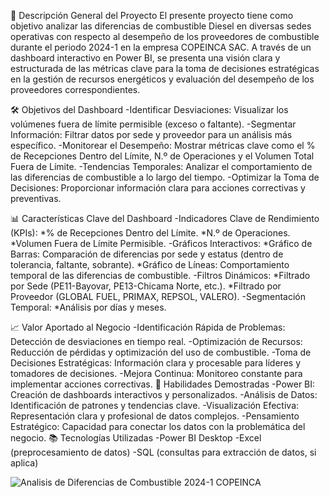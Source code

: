 🚀 Descripción General del Proyecto
El presente proyecto tiene como objetivo analizar las diferencias de combustible Diesel en diversas sedes operativas con respecto al desempeño de los proveedores de combustible durante el periodo 2024-1 en la empresa COPEINCA SAC. A través de un dashboard interactivo en Power BI, se presenta una visión clara y estructurada de las métricas clave para la toma de decisiones estratégicas en la gestión de recursos energéticos y evaluación del desempeño de los proveedores correspondientes.

🛠️ Objetivos del Dashboard
-Identificar Desviaciones: Visualizar los volúmenes fuera de límite permisible (exceso o faltante).
-Segmentar Información: Filtrar datos por sede y proveedor para un análisis más específico.
-Monitorear el Desempeño: Mostrar métricas clave como el % de Recepciones Dentro del Límite, N.º de Operaciones y el Volumen Total Fuera de Límite.
-Tendencias Temporales: Analizar el comportamiento de las diferencias de combustible a lo largo del tiempo.
-Optimizar la Toma de Decisiones: Proporcionar información clara para acciones correctivas y preventivas.

📊 Características Clave del Dashboard
-Indicadores Clave de Rendimiento (KPIs):
  *% de Recepciones Dentro del Límite.
  *N.º de Operaciones.
  *Volumen Fuera de Límite Permisible.
-Gráficos Interactivos:
  *Gráfico de Barras: Comparación de diferencias por sede y estatus (dentro de tolerancia, faltante, sobrante).
  *Gráfico de Líneas: Comportamiento temporal de las diferencias de combustible.
-Filtros Dinámicos:
  *Filtrado por Sede (PE11-Bayovar, PE13-Chicama Norte, etc.).
  *Filtrado por Proveedor (GLOBAL FUEL, PRIMAX, REPSOL, VALERO).
-Segmentación Temporal:
  *Análisis por días y meses.
  
📈 Valor Aportado al Negocio
-Identificación Rápida de Problemas: Detección de desviaciones en tiempo real.
-Optimización de Recursos: Reducción de pérdidas y optimización del uso de combustible.
-Toma de Decisiones Estratégicas: Información clara y procesable para líderes y tomadores de decisiones.
-Mejora Continua: Monitoreo constante para implementar acciones correctivas.
🧠 Habilidades Demostradas
-Power BI: Creación de dashboards interactivos y personalizados.
-Análisis de Datos: Identificación de patrones y tendencias clave.
-Visualización Efectiva: Representación clara y profesional de datos complejos.
-Pensamiento Estratégico: Capacidad para conectar los datos con la problemática del negocio.
📚 Tecnologías Utilizadas
-Power BI Desktop
-Excel (preprocesamiento de datos)
-SQL (consultas para extracción de datos, si aplica)

![Analisis de Diferencias de Combustible 2024-1 COPEINCA](https://github.com/user-attachments/assets/968c7003-6567-4da8-9943-b3ea4ac37b53)


